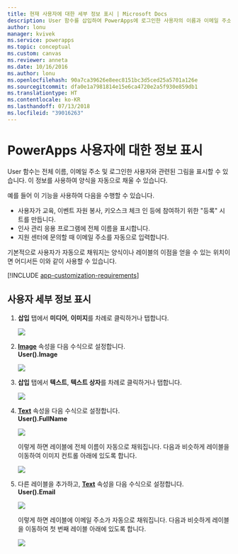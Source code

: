 ```yaml
---
title: 현재 사용자에 대한 세부 정보 표시 | Microsoft Docs
description: User 함수를 삽입하여 PowerApps에 로그인한 사용자의 이름과 이메일 주소를 표시합니다.
author: lonu
manager: kvivek
ms.service: powerapps
ms.topic: conceptual
ms.custom: canvas
ms.reviewer: anneta
ms.date: 10/16/2016
ms.author: lonu
ms.openlocfilehash: 90a7ca39626e8eec8151bc3d5ced25a5701a126e
ms.sourcegitcommit: dfa0e1a7981814e15e6ca4720e2a5f930e859db1
ms.translationtype: HT
ms.contentlocale: ko-KR
ms.lasthandoff: 07/13/2018
ms.locfileid: "39016263"
---
```

# <a name="show-information-about-a-powerapps-user"></a>PowerApps 사용자에 대한 정보 표시
User 함수는 전체 이름, 이메일 주소 및 로그인한 사용자와 관련된 그림을 표시할 수 있습니다. 이 정보를 사용하여 양식을 자동으로 채울 수 있습니다.

예를 들어 이 기능을 사용하여 다음을 수행할 수 있습니다.

* 사용자가 교육, 이벤트 자원 봉사, 키오스크 체크 인 등에 참여하기 위한 "등록" 시트를 만듭니다.
* 인사 관리 응용 프로그램에 전체 이름을 표시합니다.
* 지원 센터에 문의할 때 이메일 주소를 자동으로 입력합니다.

기본적으로 사용자가 자동으로 채워지는 양식이나 레이블의 이점을 얻을 수 있는 위치이면 어디서든 이와 같이 사용할 수 있습니다.

[!INCLUDE [app-customization-requirements](../../includes/app-customization-requirements.md)]

## <a name="show-user-details"></a>사용자 세부 정보 표시
1. **삽입** 탭에서 **미디어**, **이미지**를 차례로 클릭하거나 탭합니다.
   
   ![][2]
2. **[Image](controls/properties-visual.md)** 속성을 다음 수식으로 설정합니다.
   <br>**User().Image**
   
    ![][3]
3. **삽입** 탭에서 **텍스트**, **텍스트 상자**를 차례로 클릭하거나 탭합니다.  
   
    ![][4]
4. **[Text](controls/properties-core.md)** 속성을 다음 수식으로 설정합니다.
   <br>**User().FullName**
   
   ![][6]
   
   이렇게 하면 레이블에 전체 이름이 자동으로 채워집니다. 다음과 비슷하게 레이블을 이동하여 이미지 컨트롤 아래에 있도록 합니다.
   
   ![][5]
5. 다른 레이블을 추가하고, **[Text](controls/properties-core.md)** 속성을 다음 수식으로 설정합니다.
   <br>**User().Email**  
   
    ![][8]
   
    이렇게 하면 레이블에 이메일 주소가 자동으로 채워집니다. 다음과 비슷하게 레이블을 이동하여 첫 번째 레이블 아래에 있도록 합니다.  
   
    ![][7]

[2]: ./media/show-current-user/add-image.png
[3]: ./media/show-current-user/imageproperty.png
[4]: ./media/show-current-user/insertlabel.png
[5]: ./media/show-current-user/label.png
[6]: ./media/show-current-user/textproperty.png
[7]: ./media/show-current-user/secondlabel.png
[8]: ./media/show-current-user/email.png
[9]: ./media/show-current-user/preview.png
